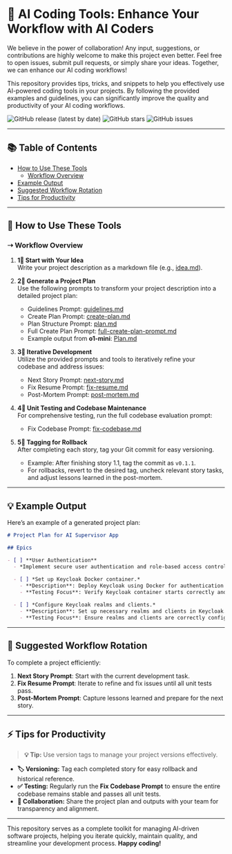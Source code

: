 # 🚀 AI Coding Tools: Enhance Your Workflow with AI Coders

We believe in the power of collaboration! Any input, suggestions, or contributions are highly welcome to make this project even better. Feel free to open issues, submit pull requests, or simply share your ideas. Together, we can enhance our AI coding workflows!

This repository provides tips, tricks, and snippets to help you effectively use AI-powered coding tools in your projects. By following the provided examples and guidelines, you can significantly improve the quality and productivity of your AI coding workflows.

![GitHub release (latest by date)](https://img.shields.io/github/v/release/mikl0s/ai_coding_tools?cache_bust=1)
![GitHub stars](https://img.shields.io/github/stars/mikl0s/ai_coding_tools)
![GitHub issues](https://img.shields.io/github/issues/mikl0s/ai_coding_tools)

---

## 📚 Table of Contents
- [How to Use These Tools](#how-to-use-these-tools)
  - [Workflow Overview](#workflow-overview)
- [Example Output](#example-output)
- [Suggested Workflow Rotation](#suggested-workflow-rotation)
- [Tips for Productivity](#tips-for-productivity)

---

## 🚧 How to Use These Tools

### ➝ Workflow Overview

1. **1⃣ Start with Your Idea**  
   Write your project description as a markdown file (e.g., [idea.md](https://github.com/mikl0s/ai_coding_tools/blob/main/docs/idea.md)).

2. **2⃣ Generate a Project Plan**  
   Use the following prompts to transform your project description into a detailed project plan:
   - Guidelines Prompt: [guidelines.md](https://github.com/mikl0s/ai_coding_tools/blob/main/docs/guidelines.md)  
   - Create Plan Prompt: [create-plan.md](https://github.com/mikl0s/ai_coding_tools/blob/main/docs/create-plan.md)  
   - Plan Structure Prompt: [plan.md](https://github.com/mikl0s/ai_coding_tools/blob/main/docs/plan.md)  
   - Full Create Plan Prompt: [full-create-plan-prompt.md](https://github.com/mikl0s/ai_coding_tools/blob/main/docs/full-create-plan-prompt.md)  
   - Example output from **o1-mini**: [Plan.md](https://github.com/mikl0s/ai_coding_tools/blob/main/docs/plan.md)

3. **3⃣ Iterative Development**  
   Utilize the provided prompts and tools to iteratively refine your codebase and address issues:
   - Next Story Prompt: [next-story.md](https://raw.githubusercontent.com/mikl0s/ai_coding_tools/refs/heads/main/docs/next-story.md)  
   - Fix Resume Prompt: [fix-resume.md](https://raw.githubusercontent.com/mikl0s/ai_coding_tools/refs/heads/main/docs/fix-resume.md)  
   - Post-Mortem Prompt: [post-mortem.md](https://raw.githubusercontent.com/mikl0s/ai_coding_tools/refs/heads/main/docs/post-mortem.md)

4. **4⃣ Unit Testing and Codebase Maintenance**  
   For comprehensive testing, run the full codebase evaluation prompt:
   - Fix Codebase Prompt: [fix-codebase.md](https://raw.githubusercontent.com/mikl0s/ai_coding_tools/refs/heads/main/docs/fix-codebase.md)

5. **5⃣ Tagging for Rollback**  
   After completing each story, tag your Git commit for easy versioning.  
   - Example: After finishing story 1.1, tag the commit as `v0.1.1`.  
   - For rollbacks, revert to the desired tag, uncheck relevant story tasks, and adjust lessons learned in the post-mortem.

---

## 💡 Example Output

Here’s an example of a generated project plan:

```markdown
# Project Plan for AI Supervisor App

## Epics

- [ ] **User Authentication**
  - *Implement secure user authentication and role-based access control using Keycloak.*

  - [ ] *Set up Keycloak Docker container.*
    - **Description**: Deploy Keycloak using Docker for authentication services.
    - **Testing Focus**: Verify Keycloak container starts correctly and is accessible.
  
  - [ ] *Configure Keycloak realms and clients.*
    - **Description**: Set up necessary realms and clients in Keycloak.
    - **Testing Focus**: Ensure realms and clients are correctly configured and functional.
```

---

## 🔄 Suggested Workflow Rotation

To complete a project efficiently:
1. **Next Story Prompt**: Start with the current development task.  
2. **Fix Resume Prompt**: Iterate to refine and fix issues until all unit tests pass.  
3. **Post-Mortem Prompt**: Capture lessons learned and prepare for the next story.

---

## ⚡ Tips for Productivity

> **💡 Tip:** Use version tags to manage your project versions effectively.

- **🏷️ Versioning:** Tag each completed story for easy rollback and historical reference.  
- **✅ Testing:** Regularly run the **Fix Codebase Prompt** to ensure the entire codebase remains stable and passes all unit tests.  
- **🤝 Collaboration:** Share the project plan and outputs with your team for transparency and alignment.

---

This repository serves as a complete toolkit for managing AI-driven software projects, helping you iterate quickly, maintain quality, and streamline your development process. **Happy coding!**
